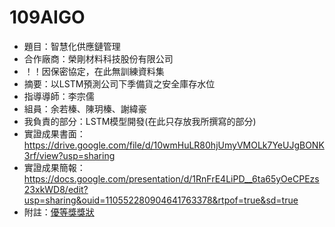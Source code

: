 # 109AIGO
* 題目：智慧化供應鏈管理
* 合作廠商：榮剛材料科技股份有限公司
* ！！因保密協定，在此無訓練資料集
* 摘要：以LSTM預測公司下季備貨之安全庫存水位
* 指導導師：李宗儒
* 組員：余若榛、陳玥榛、謝緯豪
* 我負責的部分：LSTM模型開發(在此只存放我所撰寫的部分)
* 實證成果書面：https://drive.google.com/file/d/10wmHuLR80hjUmyVMOLk7YeUJgBONK3rf/view?usp=sharing
* 實證成果簡報：https://docs.google.com/presentation/d/1RnFrE4LiPD__6ta65yOeCPEzs23xkWD8/edit?usp=sharing&ouid=110552280904641763378&rtpof=true&sd=true
* 附註：[優等獎獎狀](https://drive.google.com/file/d/1ajMI6iQA8lObXrfrww50pV22tew2RDS3/view?usp=sharing)
